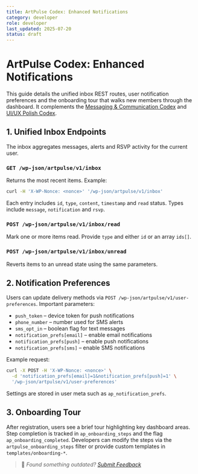 ```yaml
---
title: ArtPulse Codex: Enhanced Notifications
category: developer
role: developer
last_updated: 2025-07-20
status: draft
---
```

# ArtPulse Codex: Enhanced Notifications

This guide details the unified inbox REST routes, user notification preferences and the onboarding tour that walks new members through the dashboard. It complements the [Messaging & Communication Codex](messaging-communication-codex.md) and [UI/UX Polish Codex](ui/widget-ui-design-guide.md).

## 1. Unified Inbox Endpoints

The inbox aggregates messages, alerts and RSVP activity for the current user.

### `GET /wp-json/artpulse/v1/inbox`

Returns the most recent items. Example:

```bash
curl -H 'X-WP-Nonce: <nonce>' '/wp-json/artpulse/v1/inbox'
```

Each entry includes `id`, `type`, `content`, `timestamp` and `read` status. Types include `message`, `notification` and `rsvp`.

### `POST /wp-json/artpulse/v1/inbox/read`
Mark one or more items read. Provide `type` and either `id` or an array `ids[]`.

### `POST /wp-json/artpulse/v1/inbox/unread`
Reverts items to an unread state using the same parameters.

## 2. Notification Preferences

Users can update delivery methods via `POST /wp-json/artpulse/v1/user-preferences`.
Important parameters:

- `push_token` – device token for push notifications
- `phone_number` – number used for SMS alerts
- `sms_opt_in` – boolean flag for text messages
- `notification_prefs[email]` – enable email notifications
- `notification_prefs[push]` – enable push notifications
- `notification_prefs[sms]` – enable SMS notifications

Example request:

```bash
curl -X POST -H 'X-WP-Nonce: <nonce>' \
  -d 'notification_prefs[email]=1&notification_prefs[push]=1' \
  '/wp-json/artpulse/v1/user-preferences'
```

Settings are stored in user meta such as `ap_notification_prefs`.

## 3. Onboarding Tour

After registration, users see a brief tour highlighting key dashboard areas. Step completion is tracked in `ap_onboarding_steps` and the flag `ap_onboarding_completed`. Developers can modify the steps via the `artpulse_onboarding_steps` filter or provide custom templates in `templates/onboarding-*`.

> 💬 *Found something outdated? [Submit Feedback](feedback.md)*
